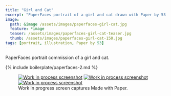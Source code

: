 ```yaml
---
title: "Girl and Cat"
excerpt: "PaperFaces portrait of a girl and cat drawn with Paper by 53 on an iPad."
image: 
  path: &image /assets/images/paperfaces-girl-cat.jpg 
  feature: *image
  teaser: /assets/images/paperfaces-girl-cat-teaser.jpg
  thumb: /assets/images/paperfaces-girl-cat-150.jpg
tags: [portrait, illustration, Paper by 53]
---
```


PaperFaces portrait commission of a girl and cat.

{% include boilerplate/paperfaces-2.md %}

<figure class="third">
  <a href="{{ site.url }}/assets/images/paperfaces-girl-cat-process-1-lg.jpg"><img src="{{ site.url }}/assets/images/paperfaces-girl-cat-process-1-600.jpg" alt="Work in process screenshot"></a>
  <a href="{{ site.url }}/assets/images/paperfaces-girl-cat-process-2-lg.jpg"><img src="{{ site.url }}/assets/images/paperfaces-girl-cat-process-2-600.jpg" alt="Work in process screenshot"></a>
  <a href="{{ site.url }}/assets/images/paperfaces-girl-cat-process-3-lg.jpg"><img src="{{ site.url }}/assets/images/paperfaces-girl-cat-process-3-600.jpg" alt="Work in process screenshot"></a>
  <figcaption>Work in progress screen captures Made with Paper.</figcaption>
</figure>
